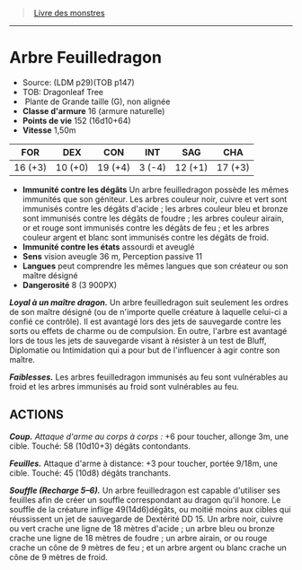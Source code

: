 ﻿> [Livre des monstres](tome_of_beasts.md)

---

# Arbre Feuilledragon

- Source: (LDM p29)(TOB p147)
- TOB: Dragonleaf Tree
-  Plante de Grande taille (G), non alignée
- **Classe d'armure** 16 (armure naturelle)
- **Points de vie** 152 (16d10+64)
- **Vitesse** 1,50m

|FOR|DEX|CON|INT|SAG|CHA|
|---|---|---|---|---|---|
|16 (+3)|10 (+0)|19 (+4)|3 (-4)|12 (+1)|17 (+3)|

- **Immunité contre les dégâts** Un arbre feuilledragon possède les mêmes immunités que son géniteur. Les arbres couleur noir, cuivre et vert sont immunisés contre les dégâts d'acide ; les arbres couleur bleu et bronze sont immunisés contre les dégâts de foudre ; les arbres couleur airain, or et rouge sont immunisés contre les dégâts de feu ; et les arbres couleur argent et blanc sont immunisés contre les dégâts de froid.
- **Immunité contre les états** assourdi et aveuglé
- **Sens** vision aveugle 36 m, Perception passive 11
- **Langues** peut comprendre les mêmes langues que son créateur ou son maître désigné
- **Dangerosité** 8 (3 900PX)

**_Loyal à un maître dragon._** Un arbre feuilledragon suit seulement les ordres de son maître désigné (ou de n'importe quelle créature à laquelle celui-ci a confié ce contrôle). Il est avantagé lors des jets de sauvegarde contre les sorts ou effets de charme ou de compulsion. En outre, l'arbre est avantagé lors de tous les jets de sauvegarde visant à résister à un test de Bluff, Diplomatie ou Intimidation qui a pour but de l'influencer à agir contre son maître.

**_Faiblesses._** Les arbres feuilledragon immunisés au feu sont vulnérables au froid et les arbres immunisés au froid sont vulnérables au feu.

## ACTIONS

**_Coup._** _Attaque d'arme au corps à corps :_ +6 pour toucher, allonge 3m, une cible. Touché: 58 (10d10+3) dégâts contondants.

**_Feuilles._** Attaque d'arme à distance: +3 pour toucher, portée 9/18m, une cible. Touché: 45 (10d8) dégâts tranchants.

**_Souffle (Recharge 5–6)._** Un arbre feuilledragon est capable d'utiliser ses feuilles afin de créer un souffle correspondant au dragon qu'il honore. Le souffle de la créature inflige 49(14d6)dégâts, ou moitié moins aux cibles qui réussissent un jet de sauvegarde de Dextérité DD 15. Un arbre noir, cuivre ou vert crache une ligne de 18 mètres d'acide ; un arbre bleu ou bronze crache une ligne de 18 mètres de foudre ; un arbre airain, or ou rouge crache un cône de 9 mètres de feu ; et un arbre argent ou blanc crache un cône de 9 mètres de froid.

